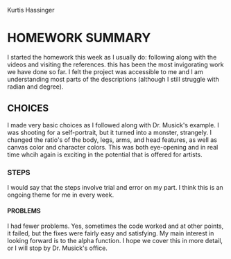 Kurtis Hassinger
# HOMEWORK SUMMARY

I started the homework this week as I usually do: following along with the videos and visiting the references.  this has been the most invigorating work we have done so far.  I felt the project was accessible to me and I am understanding most parts of the descriptions (although I still struggle with radian and degree).

## CHOICES

I made very basic choices as I followed along with Dr. Musick's example.  I was shooting for a self-portrait, but it turned into a monster, strangely.  I changed the ratio's of the body, legs, arms, and head features, as well as canvas color and character colors.  This was both eye-opening and in real time whcih again is exciting in the potential that is offered for artists.

### STEPS

I would say that the steps involve trial and error on my part.  I think this is an ongoing theme for me in every week.

#### PROBLEMS

I had fewer problems.  Yes, sometimes the code worked and at other points, it failed, but the fixes were fairly easy and satisfying.  My main interest in looking forward is to the alpha function.  I hope we cover this in more detail, or I will stop by Dr. Musick's office.
